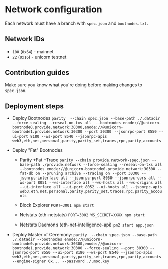 # Network configuration

Each network must have a branch with `spec.json` and `bootnodes.txt`.

## Network IDs

- `100` (`0x64`) - mainnet
- `22` (`0x16`) - unicorn testnet


## Contribution guides

Make sure you know what you're doing before making changes to `spec.json`.


## Deployment steps

- Deploy Bootnodes
  `parity  --chain spec.json --base-path ./.datadir --force-sealing --reseal-on-txs all  --bootnodes enode://@unicorn-bootnode0.provide.network:30300,enode://@unicorn-bootnode1.provide.network:30300 --port 30300 --jsonrpc-port 8550 --ui-port 8180 --ws-port 8540 --jsonrpc-apis web3,eth,net,personal,parity,parity_set,traces,rpc,parity_accounts`

- Deploy "Fat" Bootnodes

    - Parity +Fat +Trace
      `parity --chain provide.network-spec.json --base-path ./provide.network --force-sealing --reseal-on-txs all --bootnodes enode://@unicorn-bootnode0.provide.network:30300 --fat-db on --pruning archive --tracing on --port 30300 --jsonrpc-interface all --jsonrpc-port 8050 --jsonrpc-cors all --ws-port 8051 --ws-interface all --ws-hosts all --ws-origins all --ui-interface all --ui-port 8052 --ui-hosts all --jsonrpc-apis web3,eth,net,personal,parity,parity_set,traces,rpc,parity_accounts`

    - Block Explorer
      `PORT=3001 npm start`

    - Netstats (eth-netstats)
      `PORT=3002 WS_SECRET=XXXX npm start`

    - Netstats Daemons (eth-net-intelligence-api)
      `pm2 start app.json`

- Deploy Master of Ceremony:
  `parity  --chain spec.json --base-path ./.datadir --bootnodes enode://@unicorn-bootnode0.provide.network:30300,enode://@unicorn-bootnode1.provide.network:30300 --force-sealing --port 30300 --jsonrpc-port 8550 --ui-port 8180 --ws-port 8540 --jsonrpc-apis web3,eth,net,personal,parity,parity_set,traces,rpc,parity_accounts --engine-signer 0x... --password ./.moc.key`
